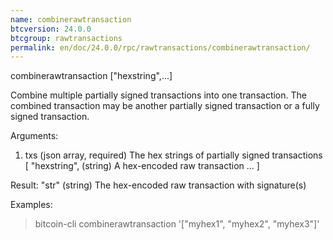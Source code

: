 ```yaml
---
name: combinerawtransaction
btcversion: 24.0.0
btcgroup: rawtransactions
permalink: en/doc/24.0.0/rpc/rawtransactions/combinerawtransaction/
---
```


combinerawtransaction ["hexstring",...]

Combine multiple partially signed transactions into one transaction.
The combined transaction may be another partially signed transaction or a 
fully signed transaction.

Arguments:
1. txs                 (json array, required) The hex strings of partially signed transactions
     [
       "hexstring",    (string) A hex-encoded raw transaction
       ...
     ]

Result:
"str"    (string) The hex-encoded raw transaction with signature(s)

Examples:
> bitcoin-cli combinerawtransaction '["myhex1", "myhex2", "myhex3"]'


